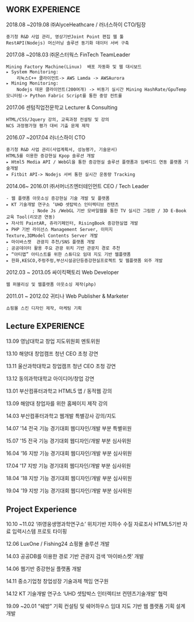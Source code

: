 WORK EXPERIENCE
----------------------------------------------------
2018.08   ~2019.08      ㈜AlyceHeathcare / 러너스하이      CTO/팀장

	중기청 R&D 사업 관리, 영상기반Joint Point 편집 웹 툴
	RestAPI(Nodejs) 머신러닝 솔루션 동기화 데이터 서버 구축



2017.08  ~2018.03       ㈜몬스터웍스                  FinTech TeamLeader

	Mining Factory Machine(Linux)  배포 자동화 및 웹 대시보드
	▸ System Monitoring:
		리눅스C++ 클라이언트-> AWS Lamda -> AWSAurora
	▸ Mining Monitoring:
		Nodejs 데몬 클라이언트(200여개) -> 비동기 실시간 Mining HashRate/GpuTemp 모니터링-> Python Fabric Script를 통한 중앙 컨트롤


2017.06 센텀직업전문학교         Lecturer & Consulting

	HTML/CSS/Jquery 강의, 교육과정 컨설팅 및 강의
	NCS 과정평가형 평가 대비 기출 문제 제작
  
  
2016.07 ~2017.04 러너스하이 CTO

	중기청 R&D 사업 관리(사업계획서, 성능평가, 기술문서)
	HTML5를 이용한 증강현실 Kpop 솔루션 개발
	▸ Html5 Media API / WebGl을 통한 증강현실 솔루션 플랫폼과 임베디드 연동 플랫폼 기술개발
	▸ Fitbit API-> Nodejs 서버 통한 실시간 운동량 Tracking


2014.06~ 2016.01     ㈜서머너즈엔터테인먼트  CEO / Tech Leader   

	- 웹 플랫폼 아웃소싱 증강현실 기술 개발 및 플랫폼
	▸ KT 기술개발 연구소 ‘UHD 셋탑박스 인터렉티브 컨텐츠
              ; Node Js /WebGL 기반 모바일웹을 통한 TV 실시간 그림판 / 3D E-Book 교육 Tool(리모콘 연동)               
	▸ 자사의 PaintAR, 쥬라기페인터, RisingBook 증강현실앱 개발
	▸ PHP 기반 라이선스 Management Server, 이미지
	Texture,3DModel Contents Server 개발    
	▸ 마이바스켓  관광지 추천/SNS 플랫폼 개발   
	; 공공데이터 활용 주요 관광 위치 기반 관광지 경로 추천
	▸ “아티맵” 아티스트를 위한 스튜디오 임대 지도 기반 웹플랫폼
	▸ 한화,KESCO,주렁주렁,부산시설공단등증강현실프로젝트 및 웹플랫폼 외주 개발               



2012.03 ~ 2013.05      싸이킥팩토리           Web Developer
	
	웹 퍼블리싱 및 웹플랫폼 아웃소싱 제작(php)



2011.01 ~ 2012.02    귀티나                  Web Publisher & Marketer
	
	쇼핑몰 스킨 디자인 제작, 마케팅 기획



Lecture EXPERIENCE
------------------------------------------------
13.09 영남대학교 창업 지도위원회 멘토위원

13.10 해양대 창업캠프 청년 CEO 초청 강연

13.11 울산과학대학교 창업캠프 청년 CEO 초청 강연

13.12 동의과학대학교 아이디어/창업 강연

13.01 부산컴퓨터과학고 HTML5 앱 / 동적웹 강의

13.09 해양대 창업자를 위한 홈페이지 제작 강의

14.03 부산컴퓨터과학고 웹개발 특별강사 강의/지도

14.07 '14 전국 기능 경기대회 웹디자인/개발 부분 특별위원

15.07 '15 전국 기능 경기대회 웹디자인/개발 부분 심사위원

16.04 '16 지방 기능 경기대회 웹디자인/개발 부분 심사위원

17.04 '17 지방 기능 경기대회 웹디자인/개발 부분 심사위원

18.04 '18 지방 기능 경기대회 웹디자인/개발 부분 심사위원

19.04 '19 지방 기능 경기대회 웹디자인/개발 부분 심사위원



Project Experience
-------------------------------------------------------

10.10 ~11.02 ‘㈜영웅생명과학연구소’ 위치기반 지하수 수질 자료조사 HTML5기반 자료 입력시스템 프로토 타이핑

12.06 LuxOne / Fishing24 쇼핑몰 솔루션 개발

14.03 공공DB를 이용한 경로 기반 관광지 검색 ‘마이바스켓’ 개발

14.06 웹기반 증강현실 플랫폼 개발

14.11 중소기업청 창업성장 기술과제 책임 연구원

14.12 KT 기술개발 연구소 ‘UHD 셋탑박스 인터렉티브 컨텐츠기술개발’ 협력

19.09 ~20.01 “쉐방” 기획 컨설팅 및 쉐어하우스 임대 지도 기반 웹 플랫폼 기획 설계 개발
